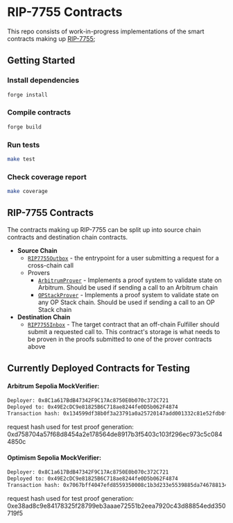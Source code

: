 # RIP-7755 Contracts

This repo consists of work-in-progress implementations of the smart contracts making up [RIP-7755](https://github.com/ethereum/RIPs/pull/31);

## Getting Started

### Install dependencies

```bash
forge install
```

### Compile contracts

```bash
forge build
```

### Run tests

```bash
make test
```

### Check coverage report

```bash
make coverage
```

## RIP-7755 Contracts

The contracts making up RIP-7755 can be split up into source chain contracts and destination chain contracts.

- **Source Chain**
  - [`RIP7755Outbox`](./src/RIP7755Outbox.sol) - the entrypoint for a user submitting a request for a cross-chain call
  - Provers
    - [`ArbitrumProver`](./src/provers/ArbitrumProver.sol) - Implements a proof system to validate state on Arbitrum. Should be used if sending a call to an Arbitrum chain
    - [`OPStackProver`](./src/provers/OPStackProver.sol) - Implements a proof system to validate state on any OP Stack chain. Should be used if sending a call to an OP Stack chain
- **Destination Chain**
  - [`RIP7755Inbox`](./src/RIP7755Inbox.sol) - The target contract that an off-chain Fulfiller should submit a requested call to. This contract's storage is what needs to be proven in the proofs submitted to one of the prover contracts above

## Currently Deployed Contracts for Testing

#### Arbitrum Sepolia MockVerifier:

```txt
Deployer: 0x8C1a617BdB47342F9C17Ac8750E0b070c372C721
Deployed to: 0x49E2cDC9e81825B6C718ae8244fe0D5b062F4874
Transaction hash: 0x134599df38b0f3a23791a0a25720147add001332c81e52fdb0ffb428619a249b
```

request hash used for test proof generation:
0xd758704a57f68d8454a2e178564de8917b3f5403c103f296ec973c5c0844850c

#### Optimism Sepolia MockVerifier:

```txt
Deployer: 0x8C1a617BdB47342F9C17Ac8750E0b070c372C721
Deployed to: 0x49E2cDC9e81825B6C718ae8244fe0D5b062F4874
Transaction hash: 0x7067bff4047efd8559350008c1b3d233e5539885da7467881349bcc66fb9abba
```

request hash used for test proof generation:
0xe38ad8c9e84178325f28799eb3aaae72551b2eea7920c43d88854edd350719f5
